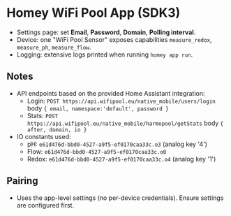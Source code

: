# Homey WiFi Pool App (SDK3)

- Settings page: set **Email**, **Password**, **Domain**, **Polling interval**.
- Device: one "WiFi Pool Sensor" exposes capabilities `measure_redox`, `measure_ph`, `measure_flow`.
- Logging: extensive logs printed when running `homey app run`.

## Notes
- API endpoints based on the provided Home Assistant integration:
  - Login: `POST https://api.wifipool.eu/native_mobile/users/login` body `{ email, namespace:'default', password }`
  - Stats: `POST https://api.wifipool.eu/native_mobile/harmopool/getStats` body `{ after, domain, io }`
- IO constants used:
  - pH: `e61d476d-bbd0-4527-a9f5-ef0170caa33c.o3` (analog key '4')
  - Flow: `e61d476d-bbd0-4527-a9f5-ef0170caa33c.o0`
  - Redox: `e61d476d-bbd0-4527-a9f5-ef0170caa33c.o4` (analog key '1')

## Pairing
- Uses the app-level settings (no per-device credentials). Ensure settings are configured first.
